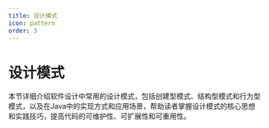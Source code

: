```yaml
---
title: 设计模式
icon: pattern
order: 3
---
```


# 设计模式

本节详细介绍软件设计中常用的设计模式，包括创建型模式、结构型模式和行为型模式，以及在Java中的实现方式和应用场景，帮助读者掌握设计模式的核心思想和实践技巧，提高代码的可维护性、可扩展性和可重用性。
